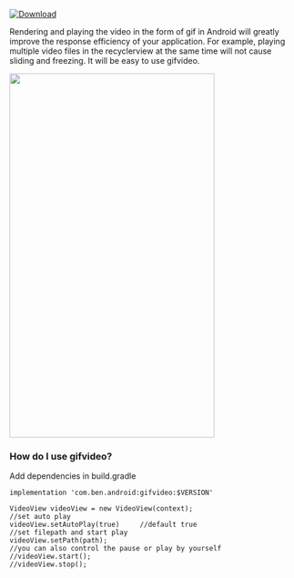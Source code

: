 [ ![Download](https://api.bintray.com/packages/zhangchuan622/maven/gifvideo/images/download.svg?version=0.3.0) ](https://bintray.com/zhangchuan622/maven/gifvideo/0.3.0/link)

Rendering and playing the video in the form of gif in Android will greatly improve the response efficiency of your application. For example, playing multiple video files in the recyclerview at the same time will not cause sliding and freezing. It will be easy to use gifvideo.

<img src="./screenshots/SVID_20201211_150841_1.gif" width="360px" height="640px"/>

### How do I use gifvideo?
Add dependencies in build.gradle

```
implementation 'com.ben.android:gifvideo:$VERSION'
```

```
VideoView videoView = new VideoView(context);
//set auto play
videoView.setAutoPlay(true)     //default true
//set filepath and start play
videoView.setPath(path);
//you can also control the pause or play by yourself
//videoView.start();
//videoView.stop();

```